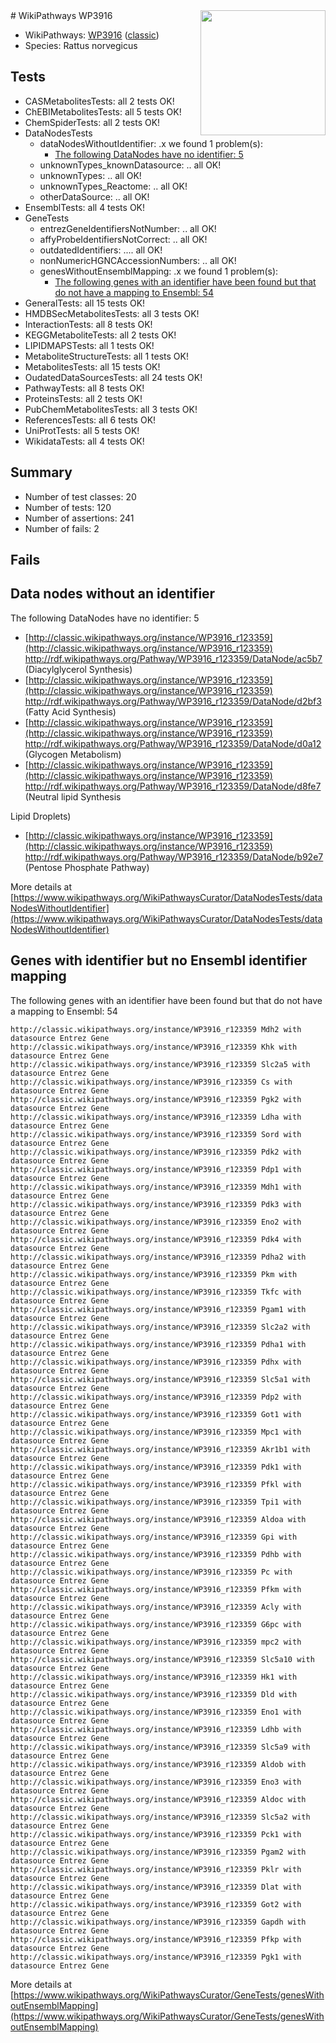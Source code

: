 <img style="float: right; width: 200px" src="https://upload.wikimedia.org/wikipedia/commons/thumb/8/83/Wplogo_with_text_500.png/640px-Wplogo_with_text_500.png" />
# WikiPathways WP3916

* WikiPathways: [WP3916](https://wikipathways.org/pathways/WP3916) ([classic](https://classic.wikipathways.org/instance/WP3916))
* Species: Rattus norvegicus
## Tests
* CASMetabolitesTests: all 2 tests OK!
* ChEBIMetabolitesTests: all 5 tests OK!
* ChemSpiderTests: all 2 tests OK!
* DataNodesTests
    * dataNodesWithoutIdentifier: .x we found 1 problem(s):
        * [The following DataNodes have no identifier: 5](#d2d32fa4)
    * unknownTypes_knownDatasource: .. all OK!
    * unknownTypes: .. all OK!
    * unknownTypes_Reactome: .. all OK!
    * otherDataSource: .. all OK!
* EnsemblTests: all 4 tests OK!
* GeneTests
    * entrezGeneIdentifiersNotNumber: .. all OK!
    * affyProbeIdentifiersNotCorrect: .. all OK!
    * outdatedIdentifiers: .... all OK!
    * nonNumericHGNCAccessionNumbers: .. all OK!
    * genesWithoutEnsemblMapping: .x we found 1 problem(s):
        * [The following genes with an identifier have been found but that do not have a mapping to Ensembl: 54](#c4e5438d)
* GeneralTests: all 15 tests OK!
* HMDBSecMetabolitesTests: all 3 tests OK!
* InteractionTests: all 8 tests OK!
* KEGGMetaboliteTests: all 2 tests OK!
* LIPIDMAPSTests: all 1 tests OK!
* MetaboliteStructureTests: all 1 tests OK!
* MetabolitesTests: all 15 tests OK!
* OudatedDataSourcesTests: all 24 tests OK!
* PathwayTests: all 8 tests OK!
* ProteinsTests: all 2 tests OK!
* PubChemMetabolitesTests: all 3 tests OK!
* ReferencesTests: all 6 tests OK!
* UniProtTests: all 5 tests OK!
* WikidataTests: all 4 tests OK!


## Summary

* Number of test classes: 20
* Number of tests: 120
* Number of assertions: 241
* Number of fails: 2

## Fails

<a name="d2d32fa4" />

## Data nodes without an identifier

The following DataNodes have no identifier: 5

* [http://classic.wikipathways.org/instance/WP3916_r123359](http://classic.wikipathways.org/instance/WP3916_r123359) http://rdf.wikipathways.org/Pathway/WP3916_r123359/DataNode/ac5b7 (Diacylglycerol
Synthesis)
* [http://classic.wikipathways.org/instance/WP3916_r123359](http://classic.wikipathways.org/instance/WP3916_r123359) http://rdf.wikipathways.org/Pathway/WP3916_r123359/DataNode/d2bf3 (Fatty Acid
Synthesis)
* [http://classic.wikipathways.org/instance/WP3916_r123359](http://classic.wikipathways.org/instance/WP3916_r123359) http://rdf.wikipathways.org/Pathway/WP3916_r123359/DataNode/d0a12 (Glycogen Metabolism)
* [http://classic.wikipathways.org/instance/WP3916_r123359](http://classic.wikipathways.org/instance/WP3916_r123359) http://rdf.wikipathways.org/Pathway/WP3916_r123359/DataNode/d8fe7 (Neutral lipid
Synthesis

Lipid Droplets)
* [http://classic.wikipathways.org/instance/WP3916_r123359](http://classic.wikipathways.org/instance/WP3916_r123359) http://rdf.wikipathways.org/Pathway/WP3916_r123359/DataNode/b92e7 (Pentose Phosphate Pathway)


More details at [https://www.wikipathways.org/WikiPathwaysCurator/DataNodesTests/dataNodesWithoutIdentifier](https://www.wikipathways.org/WikiPathwaysCurator/DataNodesTests/dataNodesWithoutIdentifier)

<a name="c4e5438d" />

## Genes with identifier but no Ensembl identifier mapping

The following genes with an identifier have been found but that do not have a mapping to Ensembl: 54
```
http://classic.wikipathways.org/instance/WP3916_r123359 Mdh2 with datasource Entrez Gene
http://classic.wikipathways.org/instance/WP3916_r123359 Khk with datasource Entrez Gene
http://classic.wikipathways.org/instance/WP3916_r123359 Slc2a5 with datasource Entrez Gene
http://classic.wikipathways.org/instance/WP3916_r123359 Cs with datasource Entrez Gene
http://classic.wikipathways.org/instance/WP3916_r123359 Pgk2 with datasource Entrez Gene
http://classic.wikipathways.org/instance/WP3916_r123359 Ldha with datasource Entrez Gene
http://classic.wikipathways.org/instance/WP3916_r123359 Sord with datasource Entrez Gene
http://classic.wikipathways.org/instance/WP3916_r123359 Pdk2 with datasource Entrez Gene
http://classic.wikipathways.org/instance/WP3916_r123359 Pdp1 with datasource Entrez Gene
http://classic.wikipathways.org/instance/WP3916_r123359 Mdh1 with datasource Entrez Gene
http://classic.wikipathways.org/instance/WP3916_r123359 Pdk3 with datasource Entrez Gene
http://classic.wikipathways.org/instance/WP3916_r123359 Eno2 with datasource Entrez Gene
http://classic.wikipathways.org/instance/WP3916_r123359 Pdk4 with datasource Entrez Gene
http://classic.wikipathways.org/instance/WP3916_r123359 Pdha2 with datasource Entrez Gene
http://classic.wikipathways.org/instance/WP3916_r123359 Pkm with datasource Entrez Gene
http://classic.wikipathways.org/instance/WP3916_r123359 Tkfc with datasource Entrez Gene
http://classic.wikipathways.org/instance/WP3916_r123359 Pgam1 with datasource Entrez Gene
http://classic.wikipathways.org/instance/WP3916_r123359 Slc2a2 with datasource Entrez Gene
http://classic.wikipathways.org/instance/WP3916_r123359 Pdha1 with datasource Entrez Gene
http://classic.wikipathways.org/instance/WP3916_r123359 Pdhx with datasource Entrez Gene
http://classic.wikipathways.org/instance/WP3916_r123359 Slc5a1 with datasource Entrez Gene
http://classic.wikipathways.org/instance/WP3916_r123359 Pdp2 with datasource Entrez Gene
http://classic.wikipathways.org/instance/WP3916_r123359 Got1 with datasource Entrez Gene
http://classic.wikipathways.org/instance/WP3916_r123359 Mpc1 with datasource Entrez Gene
http://classic.wikipathways.org/instance/WP3916_r123359 Akr1b1 with datasource Entrez Gene
http://classic.wikipathways.org/instance/WP3916_r123359 Pdk1 with datasource Entrez Gene
http://classic.wikipathways.org/instance/WP3916_r123359 Pfkl with datasource Entrez Gene
http://classic.wikipathways.org/instance/WP3916_r123359 Tpi1 with datasource Entrez Gene
http://classic.wikipathways.org/instance/WP3916_r123359 Aldoa with datasource Entrez Gene
http://classic.wikipathways.org/instance/WP3916_r123359 Gpi with datasource Entrez Gene
http://classic.wikipathways.org/instance/WP3916_r123359 Pdhb with datasource Entrez Gene
http://classic.wikipathways.org/instance/WP3916_r123359 Pc with datasource Entrez Gene
http://classic.wikipathways.org/instance/WP3916_r123359 Pfkm with datasource Entrez Gene
http://classic.wikipathways.org/instance/WP3916_r123359 Acly with datasource Entrez Gene
http://classic.wikipathways.org/instance/WP3916_r123359 G6pc with datasource Entrez Gene
http://classic.wikipathways.org/instance/WP3916_r123359 mpc2 with datasource Entrez Gene
http://classic.wikipathways.org/instance/WP3916_r123359 Slc5a10 with datasource Entrez Gene
http://classic.wikipathways.org/instance/WP3916_r123359 Hk1 with datasource Entrez Gene
http://classic.wikipathways.org/instance/WP3916_r123359 Dld with datasource Entrez Gene
http://classic.wikipathways.org/instance/WP3916_r123359 Eno1 with datasource Entrez Gene
http://classic.wikipathways.org/instance/WP3916_r123359 Ldhb with datasource Entrez Gene
http://classic.wikipathways.org/instance/WP3916_r123359 Slc5a9 with datasource Entrez Gene
http://classic.wikipathways.org/instance/WP3916_r123359 Aldob with datasource Entrez Gene
http://classic.wikipathways.org/instance/WP3916_r123359 Eno3 with datasource Entrez Gene
http://classic.wikipathways.org/instance/WP3916_r123359 Aldoc with datasource Entrez Gene
http://classic.wikipathways.org/instance/WP3916_r123359 Slc5a2 with datasource Entrez Gene
http://classic.wikipathways.org/instance/WP3916_r123359 Pck1 with datasource Entrez Gene
http://classic.wikipathways.org/instance/WP3916_r123359 Pgam2 with datasource Entrez Gene
http://classic.wikipathways.org/instance/WP3916_r123359 Pklr with datasource Entrez Gene
http://classic.wikipathways.org/instance/WP3916_r123359 Dlat with datasource Entrez Gene
http://classic.wikipathways.org/instance/WP3916_r123359 Got2 with datasource Entrez Gene
http://classic.wikipathways.org/instance/WP3916_r123359 Gapdh with datasource Entrez Gene
http://classic.wikipathways.org/instance/WP3916_r123359 Pfkp with datasource Entrez Gene
http://classic.wikipathways.org/instance/WP3916_r123359 Pgk1 with datasource Entrez Gene
```

More details at [https://www.wikipathways.org/WikiPathwaysCurator/GeneTests/genesWithoutEnsemblMapping](https://www.wikipathways.org/WikiPathwaysCurator/GeneTests/genesWithoutEnsemblMapping)

